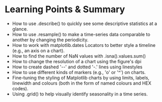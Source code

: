 <h1> Learning Points & Summary </h1>

<ul>
<li>How to use .describe() to quickly see some descriptive statistics at a glance.</li>

<li>How to use .resample() to make a time-series data comparable to another by changing the periodicity.</li>

<li>How to work with matplotlib.dates Locators to better style a timeline (e.g., an axis on a chart).</li>

<li>How to find the number of NaN values with .isna().values.sum()</li>

<li>How to change the resolution of a chart using the figure's dpi</li>

<li>How to create dashed '--' and dotted '-.' lines using linestyles</li>

<li>How to use different kinds of markers (e.g., 'o' or '^') on charts.</li>

<li>Fine-tuning the styling of Matplotlib charts by using limits, labels, linewidth and colours (both in the form of named colours and HEX codes).</li>

<li>Using .grid() to help visually identify seasonality in a time series.</li>

